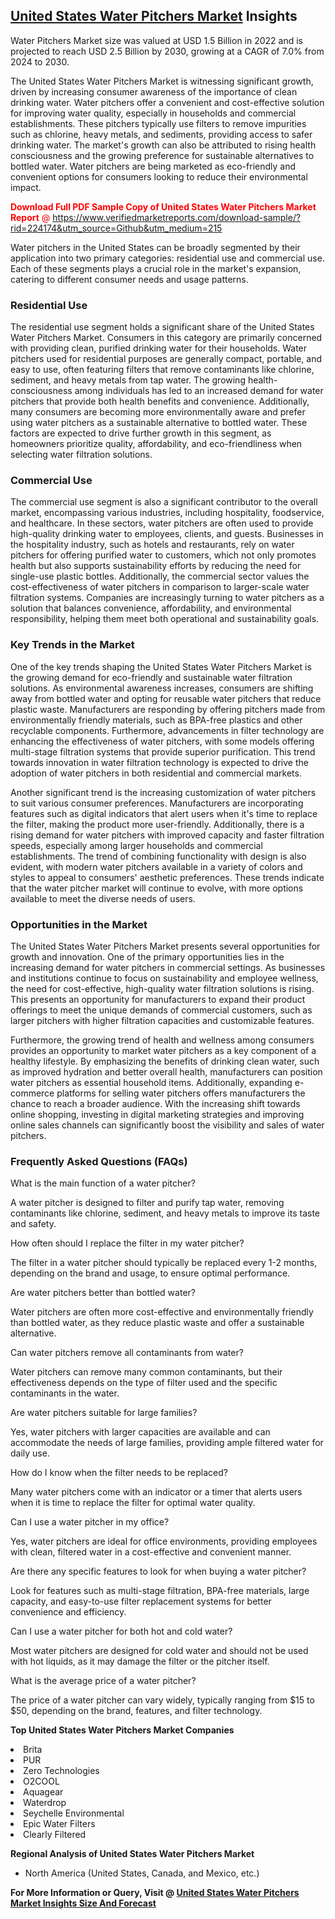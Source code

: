 <h2><a href="https://www.verifiedmarketreports.com/download-sample/?rid=224174&amp;utm_source=Github&amp;utm_medium=215" target="_blank">United States Water Pitchers Market</a> Insights</h2><p>Water Pitchers Market size was valued at USD 1.5 Billion in 2022 and is projected to reach USD 2.5 Billion by 2030, growing at a CAGR of 7.0% from 2024 to 2030.</p><p> <p>The United States Water Pitchers Market is witnessing significant growth, driven by increasing consumer awareness of the importance of clean drinking water. Water pitchers offer a convenient and cost-effective solution for improving water quality, especially in households and commercial establishments. These pitchers typically use filters to remove impurities such as chlorine, heavy metals, and sediments, providing access to safer drinking water. The market's growth can also be attributed to rising health consciousness and the growing preference for sustainable alternatives to bottled water. Water pitchers are being marketed as eco-friendly and convenient options for consumers looking to reduce their environmental impact.</p> <p><p><span class=""><span style="color: #ff0000;"><strong>Download Full PDF Sample Copy of United States Water Pitchers Market Report</strong> @ </span><a href="https://www.verifiedmarketreports.com/download-sample/?rid=224174&amp;utm_source=Github&amp;utm_medium=215" target="_blank">https://www.verifiedmarketreports.com/download-sample/?rid=224174&amp;utm_source=Github&amp;utm_medium=215</a></span></p></p> <p>Water pitchers in the United States can be broadly segmented by their application into two primary categories: residential use and commercial use. Each of these segments plays a crucial role in the market's expansion, catering to different consumer needs and usage patterns.</p> <h3>Residential Use</h3> <p>The residential use segment holds a significant share of the United States Water Pitchers Market. Consumers in this category are primarily concerned with providing clean, purified drinking water for their households. Water pitchers used for residential purposes are generally compact, portable, and easy to use, often featuring filters that remove contaminants like chlorine, sediment, and heavy metals from tap water. The growing health-consciousness among individuals has led to an increased demand for water pitchers that provide both health benefits and convenience. Additionally, many consumers are becoming more environmentally aware and prefer using water pitchers as a sustainable alternative to bottled water. These factors are expected to drive further growth in this segment, as homeowners prioritize quality, affordability, and eco-friendliness when selecting water filtration solutions.</p> <h3>Commercial Use</h3> <p>The commercial use segment is also a significant contributor to the overall market, encompassing various industries, including hospitality, foodservice, and healthcare. In these sectors, water pitchers are often used to provide high-quality drinking water to employees, clients, and guests. Businesses in the hospitality industry, such as hotels and restaurants, rely on water pitchers for offering purified water to customers, which not only promotes health but also supports sustainability efforts by reducing the need for single-use plastic bottles. Additionally, the commercial sector values the cost-effectiveness of water pitchers in comparison to larger-scale water filtration systems. Companies are increasingly turning to water pitchers as a solution that balances convenience, affordability, and environmental responsibility, helping them meet both operational and sustainability goals.</p> <h3>Key Trends in the Market</h3> <p>One of the key trends shaping the United States Water Pitchers Market is the growing demand for eco-friendly and sustainable water filtration solutions. As environmental awareness increases, consumers are shifting away from bottled water and opting for reusable water pitchers that reduce plastic waste. Manufacturers are responding by offering pitchers made from environmentally friendly materials, such as BPA-free plastics and other recyclable components. Furthermore, advancements in filter technology are enhancing the effectiveness of water pitchers, with some models offering multi-stage filtration systems that provide superior purification. This trend towards innovation in water filtration technology is expected to drive the adoption of water pitchers in both residential and commercial markets.</p> <p>Another significant trend is the increasing customization of water pitchers to suit various consumer preferences. Manufacturers are incorporating features such as digital indicators that alert users when it's time to replace the filter, making the product more user-friendly. Additionally, there is a rising demand for water pitchers with improved capacity and faster filtration speeds, especially among larger households and commercial establishments. The trend of combining functionality with design is also evident, with modern water pitchers available in a variety of colors and styles to appeal to consumers' aesthetic preferences. These trends indicate that the water pitcher market will continue to evolve, with more options available to meet the diverse needs of users.</p> <h3>Opportunities in the Market</h3> <p>The United States Water Pitchers Market presents several opportunities for growth and innovation. One of the primary opportunities lies in the increasing demand for water pitchers in commercial settings. As businesses and institutions continue to focus on sustainability and employee wellness, the need for cost-effective, high-quality water filtration solutions is rising. This presents an opportunity for manufacturers to expand their product offerings to meet the unique demands of commercial customers, such as larger pitchers with higher filtration capacities and customizable features.</p> <p>Furthermore, the growing trend of health and wellness among consumers provides an opportunity to market water pitchers as a key component of a healthy lifestyle. By emphasizing the benefits of drinking clean water, such as improved hydration and better overall health, manufacturers can position water pitchers as essential household items. Additionally, expanding e-commerce platforms for selling water pitchers offers manufacturers the chance to reach a broader audience. With the increasing shift towards online shopping, investing in digital marketing strategies and improving online sales channels can significantly boost the visibility and sales of water pitchers.</p> <h3>Frequently Asked Questions (FAQs)</h3> <p>What is the main function of a water pitcher?</p> <p>A water pitcher is designed to filter and purify tap water, removing contaminants like chlorine, sediment, and heavy metals to improve its taste and safety.</p> <p>How often should I replace the filter in my water pitcher?</p> <p>The filter in a water pitcher should typically be replaced every 1-2 months, depending on the brand and usage, to ensure optimal performance.</p> <p>Are water pitchers better than bottled water?</p> <p>Water pitchers are often more cost-effective and environmentally friendly than bottled water, as they reduce plastic waste and offer a sustainable alternative.</p> <p>Can water pitchers remove all contaminants from water?</p> <p>Water pitchers can remove many common contaminants, but their effectiveness depends on the type of filter used and the specific contaminants in the water.</p> <p>Are water pitchers suitable for large families?</p> <p>Yes, water pitchers with larger capacities are available and can accommodate the needs of large families, providing ample filtered water for daily use.</p> <p>How do I know when the filter needs to be replaced?</p> <p>Many water pitchers come with an indicator or a timer that alerts users when it is time to replace the filter for optimal water quality.</p> <p>Can I use a water pitcher in my office?</p> <p>Yes, water pitchers are ideal for office environments, providing employees with clean, filtered water in a cost-effective and convenient manner.</p> <p>Are there any specific features to look for when buying a water pitcher?</p> <p>Look for features such as multi-stage filtration, BPA-free materials, large capacity, and easy-to-use filter replacement systems for better convenience and efficiency.</p> <p>Can I use a water pitcher for both hot and cold water?</p> <p>Most water pitchers are designed for cold water and should not be used with hot liquids, as it may damage the filter or the pitcher itself.</p> <p>What is the average price of a water pitcher?</p> <p>The price of a water pitcher can vary widely, typically ranging from $15 to $50, depending on the brand, features, and filter technology.</p> </p><p><strong>Top United States Water Pitchers Market Companies</strong></p><div data-test-id=""><p><li>Brita</li><li> PUR</li><li> Zero Technologies</li><li> O2COOL</li><li> Aquagear</li><li> Waterdrop</li><li> Seychelle Environmental</li><li> Epic Water Filters</li><li> Clearly Filtered</li></p><div><strong>Regional Analysis of&nbsp;United States Water Pitchers Market</strong></div><ul><li dir="ltr"><p dir="ltr">North America&nbsp;(United States, Canada, and Mexico, etc.)</p></li></ul><p><strong>For More Information or Query, Visit @&nbsp;</strong><strong><a href="https://www.verifiedmarketreports.com/product/water-pitchers-market/?utm_source=Github&amp;utm_medium=215" target="_blank">United States Water Pitchers Market Insights Size And Forecast</a></strong></p></div>
